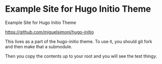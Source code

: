# Example Site for Hugo Initio Theme

Example Site for Hugo Initio Theme

https://github.com/miguelsimoni/hugo-initio

This lives as a part of the hugo-initio theme. To use it, you should git fork
and then make that a submodule. 

Then you copy the contents up to your root and you will see the test thingy.
